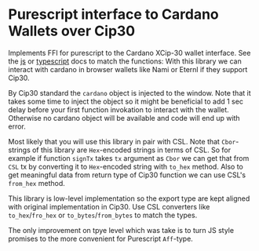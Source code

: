 Purescript interface to Cardano Wallets over Cip30
=========================================================

Implements FFI for purescript to the Cardano XCip-30 wallet interface.
See the [js](https://cips.cardano.org/cips/cip30/#apigetcollateralparamsamountcborcoinpromisetransactionunspentoutputnull) or [typescript](https://input-output-hk.github.io/cardano-js-sdk/modules/_cardano_sdk_cip30.html#SignTx) docs to match the functions:
With this library we can interact with cardano in browser wallets 
like Nami or Eternl if they support Cip30.

By Cip30 standard the `cardano` object is injected to the window.
Note that it takes some time to inject the object so it might be beneficial
to add 1 sec delay before your first function invokation to interact with the wallet.
Otherwise no cardano object will be available and code will end up with error.

Most likely that you will use this library in pair with CSL.
Note that `Cbor`-strings of this library are `Hex`-encoded strings in terms of CSL.
So for example if function `signTx` takes `tx` argument as `Cbor`
we can get that from `CSL` tx by converting it to `Hex`-encoded string
with `to_hex` method. Also to get meaningful data from return type of Cip30
function we can use CSL's `from_hex` method.

This library is low-level implementation so the export type are kept
aligned with original implementation in Cip30. Use CSL converters like `to_hex`/`fro_hex`
or `to_bytes`/`from_bytes` to match the types.

The only improvement on tpye level which was take is to turn JS style promises
to the more convenient for Purescript `Aff`-type.


